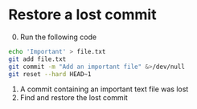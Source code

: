Restore a lost commit
======
0. Run the following code

```bash
echo 'Important' > file.txt
git add file.txt
git commit -m "Add an important file" &>/dev/null
git reset --hard HEAD~1
```
1. A commit containing an important text file was lost
2. Find and restore the lost commit
